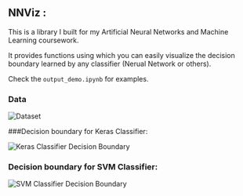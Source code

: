 ## NNViz :

This is a library I built for my Artificial Neural Networks and Machine Learning coursework.

It provides functions using which you can easily visualize the decision boundary learned by any classifier (Nerual Network or others).

Check the `output_demo.ipynb` for examples.

### Data
![Dataset](https://i.ibb.co/hVr3cLY/download.png)


###Decision boundary for Keras Classifier:

![Keras Classifier Decision Boundary](https://i.ibb.co/qxRSBLf/download-1.png)


### Decision boundary for SVM Classifier:
![SVM Classifier Decision Boundary](https://i.ibb.co/m9MQQK6/download-2.png)

